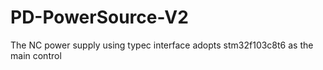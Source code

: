 # PD-PowerSource-V2
The NC power supply using typec interface adopts stm32f103c8t6 as the main control
